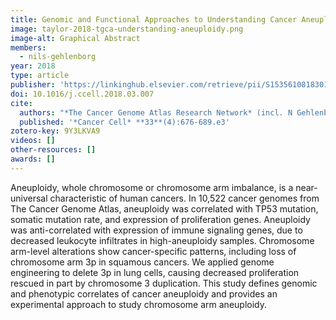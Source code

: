 ```yaml
---
title: Genomic and Functional Approaches to Understanding Cancer Aneuploidy
image: taylor-2018-tgca-understanding-aneuploidy.png
image-alt: Graphical Abstract
members:
  - nils-gehlenborg
year: 2018
type: article
publisher: 'https://linkinghub.elsevier.com/retrieve/pii/S1535610818301119'
doi: 10.1016/j.ccell.2018.03.007
cite:
  authors: "*The Cancer Genome Atlas Research Network* (incl. N Gehlenborg)"
  published: '*Cancer Cell* **33**(4):676-689.e3'
zotero-key: 9Y3LKVA9
videos: []
other-resources: []
awards: []
---
```

Aneuploidy, whole chromosome or chromosome arm imbalance, is a near-universal characteristic of human cancers. In 10,522 cancer genomes from The Cancer Genome Atlas, aneuploidy was correlated with TP53 mutation, somatic mutation rate, and expression of proliferation genes. Aneuploidy was anti-correlated with expression of immune signaling genes, due to decreased leukocyte infiltrates in high-aneuploidy samples. Chromosome arm-level alterations show cancer-specific patterns, including loss of chromosome arm 3p in squamous cancers. We applied genome engineering to delete 3p in lung cells, causing decreased proliferation rescued in part by chromosome 3 duplication. This study defines genomic and phenotypic correlates of cancer aneuploidy and provides an experimental approach to study chromosome arm aneuploidy.
